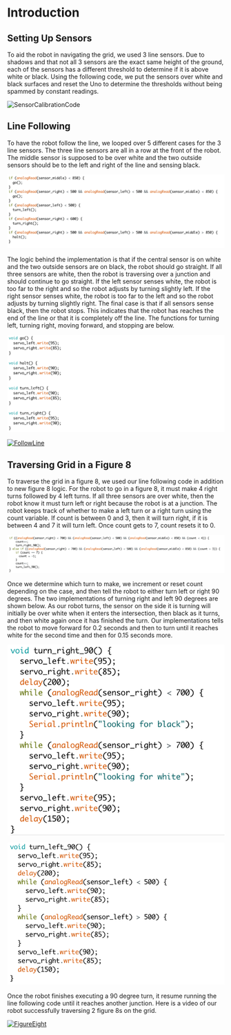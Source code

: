 # Introduction

## Setting Up Sensors

To aid the robot in navigating the grid, we used 3 line sensors. Due to shadows and that not all 3 sensors are the exact same height of the ground, each of the sensors has a different threshold to determine if it is above white or black. Using the following code, we put the sensors over white and black surfaces and reset the Uno to determine the thresholds without being spammed by constant readings.


![SensorCalibrationCode](https://github.com/gururajbhupal/ECE3400-Team15/edit/master/Milestone1/Media/SensorCalibrationCode.png)

## Line Following

To have the robot follow the line, we looped over 5 different cases for the 3 line sensors. The three line sensors are all in a row at the front of the robot. The middle sensor is supposed to be over white and the two outside sensors should be to the left and right of the line and sensing black. 


![FollowLineCode](FollowLineCode.png)

The logic behind the implementation is that if the central sensor is on white and the two outside sensors are on black, the robot should go straight. If all three sensors are white, then the robot is traversing over a junction and should continue to go straight. If the left sensor senses white, the robot is too far to the right and so the robot adjusts by turning slightly left. If the right sensor senses white, the robot is too far to the left and so the robot adjusts by turning slightly right. The final case is that if all sensors sense black, then the robot stops. This indicates that the robot has reaches the end of the line or that it is completely off the line. The functions for turning left, turning right, moving forward, and stopping are below. 


![MoveCommandCode](MoveCommandCode.png)

[![FollowLine](http://img.youtube.com/vi/6EOPY7VUni4/0.jpg)](http://www.youtube.com/watch?v=6EOPY7VUni4)

## Traversing Grid in a Figure 8

To traverse the grid in a figure 8, we used our line following code in addition to new figure 8 logic. For the robot to go in a figure 8, it must make 4 right turns followed by 4 left turns. If all three sensors are over white, then the robot know it must turn left or right because the robot is at a junction. The robot keeps track of whether to make a left turn or a right turn using the count variable. If count is between 0 and 3, then it will turn right, if it is between 4 and 7 it will turn left. Once count gets to 7, count resets it to 0.


![FigureEightCode](FigureEightCode.png)

Once we determine which turn to make, we increment or reset count depending on the case, and then tell the robot to either turn left or right 90 degrees. The two implementations of turning right and left 90 degrees are shown below. As our robot turns, the sensor on the side it is turning will initially be over white when it enters the intersection, then black as it turns, and then white again once it has finished the turn. Our implementations tells the robot to move forward for 0.2 seconds and then to turn until it reaches white for the second time and then for 0.15 seconds more.  

![TurnRightCode](TurnRightCode.png)

![TurnLeftCode](TurnLeftCode.png)

Once the robot finishes executing a 90 degree turn, it resume running the line following code until it reaches another junction. Here is a video of our robot successfully traversing 2 figure 8s on the grid.

[![FigureEight](http://img.youtube.com/vi/swSXyXTXP5s/0.jpg)](http://www.youtube.com/watch?v=swSXyXTXP5s)
